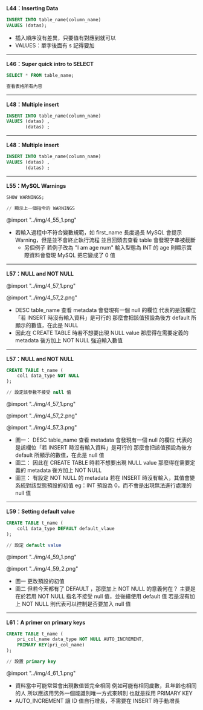 **L44：Inserting Data**

```SQL
INSERT INTO table_name(column_name) 
VALUES (datas);
```
* 插入順序沒有差異，只要值有對應到就可以
* VALUES：單字後面有 s 記得要加
---

**L46：Super quick intro to SELECT**
```SQL
SELECT * FROM table_name;

查看表格所有內容
```
---

**L48：Multiple insert**
```SQL
INSERT INTO table_name(column_name) 
VALUES (datas) ,
       (datas) ;
```

---

**L48：Multiple insert**
```SQL
INSERT INTO table_name(column_name) 
VALUES (datas) ,
       (datas) ;
```

---

**L55：MySQL Warnings**

```SQL
SHOW WARNINGS;

// 顯示上一個指令的 WARNINGS
```
@import "../img/4_55_1.png"

* 若輸入過程中不符合變數規範，如 first_name 長度過長
  MySQL 會提示 Warning，但是並不會終止執行流程
  並且回頭去查看 table 會發現字串被截斷
  + 另個例子
    若例子改為 "I am age num" 輸入型態為 INT 的 age
    則顯示實際資料會發現 MySQL 把它變成了 0 值

---

**L57：NULL and NOT NULL**

@import "../img/4_57_1.png"

@import "../img/4_57_2.png"

* DESC table_name 查看 metadata
  會發現有一個 null 的欄位
  代表的是該欄位「若 INSERT 時沒有輸入資料」是可行的
  那麼會把該值預設為後方 default 所顯示的數值，在此是 NULL
  <br/>
* 因此在 CREATE TABLE 時若不想要出現 NULL value
  那麼得在需要定義的 metadata 後方加上 NOT NULL 強迫輸入數值

---

**L57：NULL and NOT NULL**

```SQL
CREATE TABLE t_name (
    col1 data_type NOT NULL
);

// 設定該參數不接受 null 值
```

@import "../img/4_57_1.png"

@import "../img/4_57_2.png"

@import "../img/4_57_3.png"

* 圖一：
  DESC table_name 查看 metadata
  會發現有一個 null 的欄位
  代表的是該欄位「若 INSERT 時沒有輸入資料」是可行的
  那麼會把該值預設為後方 default 所顯示的數值，在此是 null 值
  <br/>
* 圖二：
  因此在 CREATE TABLE 時若不想要出現 NULL value
  那麼得在需要定義的 metadata 後方加上 NOT NULL
  <br/>
* 圖三：
  有設定 NOT NULL 的 metadata
  若在 INSERT 時沒有輸入，其值會變系統對該型態預設的初值
  eg：INT 預設為 0，而不會是出現無法進行處理的 null 值

---

**L59：Setting default value**

```SQL
CREATE TABLE t_name (
    col1 data_type DEFAULT default_vlaue
);

// 設定 default value 
```

@import "../img/4_59_1.png"

@import "../img/4_59_2.png"

* 圖一
  更改預設的初值
  <br/>
* 圖二
  但若今天都有了 DEFAULT ，那麼加上 NOT NULL 的意義何在？
  主要是在於若用 NOT NULL 指名不接受 null 值，並後續使用 default 值
  若是沒有加上 NOT NULL 則代表可以控制是否要加入 null 值
  <br/>

---

**L61：A primer on primary keys**

```SQL
CREATE TABLE t_name (
    pri_col_name data_type NOT NULL AUTO_INCREMENT,
    PRIMARY KEY(pri_col_name)
);

// 設置 primary key
```

@import "../img/4_61_1.png"

* 資料當中可能常常會出現數值皆完全相同
  例如可能有相同歲數，且年齡也相同的人
  所以應該用另外一個能識別唯一方式來辨別
  也就是採用 PRIMARY KEY
  <br/>
* AUTO_INCREMENT
  讓 ID 值自行增長，不需要在 INSERT 時手動增長
  <br/>
